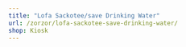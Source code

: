 ```yaml
---
title: "Lofa Sackotee/save Drinking Water"
url: /zorzor/lofa-sackotee-save-drinking-water/
shop: Kiosk
---
```

